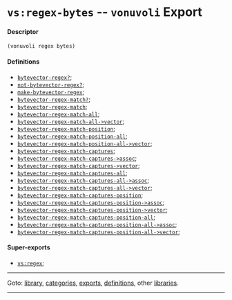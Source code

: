 

<a id='export__vonuvoli__vs_3a_regex-bytes'></a>

# `vs:regex-bytes` -- `vonuvoli` Export


<a id='export__vonuvoli__vs_3a_regex-bytes__descriptor'></a>

#### Descriptor

````
(vonuvoli regex bytes)
````


<a id='export__vonuvoli__vs_3a_regex-bytes__definitions'></a>

#### Definitions

 * [`bytevector-regex?`](../../vonuvoli/definitions/bytevector-regex_3f.md#definition__vonuvoli__bytevector-regex_3f);
 * [`not-bytevector-regex?`](../../vonuvoli/definitions/not-bytevector-regex_3f.md#definition__vonuvoli__not-bytevector-regex_3f);
 * [`make-bytevector-regex`](../../vonuvoli/definitions/make-bytevector-regex.md#definition__vonuvoli__make-bytevector-regex);
 * [`bytevector-regex-match?`](../../vonuvoli/definitions/bytevector-regex-match_3f.md#definition__vonuvoli__bytevector-regex-match_3f);
 * [`bytevector-regex-match`](../../vonuvoli/definitions/bytevector-regex-match.md#definition__vonuvoli__bytevector-regex-match);
 * [`bytevector-regex-match-all`](../../vonuvoli/definitions/bytevector-regex-match-all.md#definition__vonuvoli__bytevector-regex-match-all);
 * [`bytevector-regex-match-all->vector`](../../vonuvoli/definitions/bytevector-regex-match-all-_3e_vector.md#definition__vonuvoli__bytevector-regex-match-all-_3e_vector);
 * [`bytevector-regex-match-position`](../../vonuvoli/definitions/bytevector-regex-match-position.md#definition__vonuvoli__bytevector-regex-match-position);
 * [`bytevector-regex-match-position-all`](../../vonuvoli/definitions/bytevector-regex-match-position-all.md#definition__vonuvoli__bytevector-regex-match-position-all);
 * [`bytevector-regex-match-position-all->vector`](../../vonuvoli/definitions/bytevector-regex-match-position-all-_3e_vector.md#definition__vonuvoli__bytevector-regex-match-position-all-_3e_vector);
 * [`bytevector-regex-match-captures`](../../vonuvoli/definitions/bytevector-regex-match-captures.md#definition__vonuvoli__bytevector-regex-match-captures);
 * [`bytevector-regex-match-captures->assoc`](../../vonuvoli/definitions/bytevector-regex-match-captures-_3e_assoc.md#definition__vonuvoli__bytevector-regex-match-captures-_3e_assoc);
 * [`bytevector-regex-match-captures->vector`](../../vonuvoli/definitions/bytevector-regex-match-captures-_3e_vector.md#definition__vonuvoli__bytevector-regex-match-captures-_3e_vector);
 * [`bytevector-regex-match-captures-all`](../../vonuvoli/definitions/bytevector-regex-match-captures-all.md#definition__vonuvoli__bytevector-regex-match-captures-all);
 * [`bytevector-regex-match-captures-all->assoc`](../../vonuvoli/definitions/bytevector-regex-match-captures-all-_3e_assoc.md#definition__vonuvoli__bytevector-regex-match-captures-all-_3e_assoc);
 * [`bytevector-regex-match-captures-all->vector`](../../vonuvoli/definitions/bytevector-regex-match-captures-all-_3e_vector.md#definition__vonuvoli__bytevector-regex-match-captures-all-_3e_vector);
 * [`bytevector-regex-match-captures-position`](../../vonuvoli/definitions/bytevector-regex-match-captures-position.md#definition__vonuvoli__bytevector-regex-match-captures-position);
 * [`bytevector-regex-match-captures-position->assoc`](../../vonuvoli/definitions/bytevector-regex-match-captures-position-_3e_assoc.md#definition__vonuvoli__bytevector-regex-match-captures-position-_3e_assoc);
 * [`bytevector-regex-match-captures-position->vector`](../../vonuvoli/definitions/bytevector-regex-match-captures-position-_3e_vector.md#definition__vonuvoli__bytevector-regex-match-captures-position-_3e_vector);
 * [`bytevector-regex-match-captures-position-all`](../../vonuvoli/definitions/bytevector-regex-match-captures-position-all.md#definition__vonuvoli__bytevector-regex-match-captures-position-all);
 * [`bytevector-regex-match-captures-position-all->assoc`](../../vonuvoli/definitions/bytevector-regex-match-captures-position-all-_3e_assoc.md#definition__vonuvoli__bytevector-regex-match-captures-position-all-_3e_assoc);
 * [`bytevector-regex-match-captures-position-all->vector`](../../vonuvoli/definitions/bytevector-regex-match-captures-position-all-_3e_vector.md#definition__vonuvoli__bytevector-regex-match-captures-position-all-_3e_vector);


<a id='export__vonuvoli__vs_3a_regex-bytes__super-exports'></a>

#### Super-exports

 * [`vs:regex`](../../vonuvoli/exports/vs_3a_regex.md#export__vonuvoli__vs_3a_regex);

----

Goto: [library](../../vonuvoli/_index.md#library__vonuvoli), [categories](../../vonuvoli/categories/_index.md#toc__vonuvoli__categories), [exports](../../vonuvoli/exports/_index.md#toc__vonuvoli__exports), [definitions](../../vonuvoli/definitions/_index.md#toc__vonuvoli__definitions), other [libraries](../../_libraries.md#toc__libraries).

----


